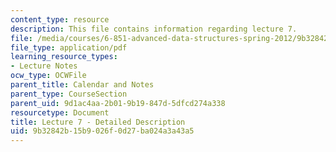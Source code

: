 ```yaml
---
content_type: resource
description: This file contains information regarding lecture 7.
file: /media/courses/6-851-advanced-data-structures-spring-2012/9b32842b15b9026f0d27ba024a3a43a5_MIT6_851S12_Lecture7.pdf
file_type: application/pdf
learning_resource_types:
- Lecture Notes
ocw_type: OCWFile
parent_title: Calendar and Notes
parent_type: CourseSection
parent_uid: 9d1ac4aa-2b01-9b19-847d-5dfcd274a338
resourcetype: Document
title: Lecture 7 - Detailed Description
uid: 9b32842b-15b9-026f-0d27-ba024a3a43a5
---
```

